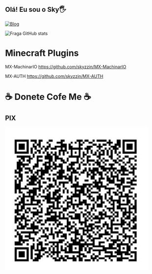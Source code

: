 ## Olá! Eu sou o Sky🖐️

[![Blog](https://img.shields.io/website?label=Portifolio.com&style=for-the-badge&url=https://douglas-dev.netlify.app/)](https://douglas-dev.netlify.app/)


![Fraga GitHub stats](https://github-readme-stats.vercel.app/api?username=skyzzin&show_icons=true&theme=dracula&count_private=true)

# Minecraft Plugins
MX-MachinarIO 
https://github.com/skyzzin/MX-MachinarIO

MX-AUTH
https://github.com/skyzzin/MX-AUTH

# ☕ Donete Cofe Me ☕
## PIX
![cofeMe](https://github.com/skyzzin/skyzzin/blob/main/img.jpg?raw=true)
